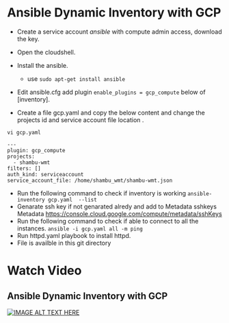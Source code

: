 # Ansible Dynamic Inventory with GCP
* Create a service account  *ansible* with compute admin access, download the key.
* Open the cloudshell.
* Install the ansible.
  - use `sudo apt-get install ansible`


* Edit ansible.cfg add plugin `enable_plugins = gcp_compute` below of [inventory].


* Create a file gcp.yaml and copy the below content and change the projects id and service account file location .

```vi gcp.yaml```

```
---
plugin: gcp_compute
projects:
  - shambu-wmt
filters: []
auth_kind: serviceaccount
service_account_file: /home/shambu_wmt/shambu-wmt.json
```
 * Run the following command to check if inventory is working 
 `ansible-inventory gcp.yaml  --list`
 * Genarate ssh key if not genarated alredy and add to Metadata sshkeys Metadata https://console.cloud.google.com/compute/metadata/sshKeys
 * Run the following command to check if able to connect to all the instances.
 `ansible -i gcp.yaml all -m ping`
 * Run httpd.yaml playbook to install httpd.
 * File is availble in this git directory
# Watch Video
## Ansible Dynamic Inventory with GCP
[![IMAGE ALT TEXT HERE](https://github.com/shambanna-u/Ansible/blob/main/images/gcp.PNG)](https://youtu.be/3ykVuk1pS2A)
